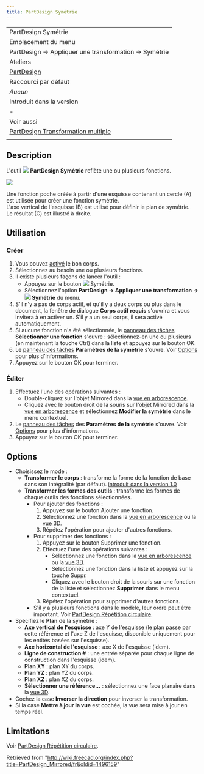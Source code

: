 ```yaml
---
title: PartDesign Symétrie
---
```

|  |
| --- |
| PartDesign Symétrie |
| Emplacement du menu |
| PartDesign → Appliquer une transformation → Symétrie |
| Ateliers |
| [PartDesign](/PartDesign_Workbench/fr "PartDesign Workbench/fr") |
| Raccourci par défaut |
| *Aucun* |
| Introduit dans la version |
| - |
| Voir aussi |
| [PartDesign Transformation multiple](/PartDesign_MultiTransform/fr "PartDesign MultiTransform/fr") |
|  |

## Description

L'outil ![](/images/PartDesign_Mirrored.svg) **PartDesign Symétrie** reflète une ou plusieurs fonctions.

![](/images/PartDesign_Mirrored_example.svg)

Une fonction poche créée à partir d'une esquisse contenant un cercle (A) est utilisée pour créer une fonction symétrie.  
L'axe vertical de l'esquisse (B) est utilisé pour définir le plan de symétrie.  
Le résultat (C) est illustré à droite.

## Utilisation

### Créer

1. Vous pouvez [activé](/PartDesign_Body/fr#Statut_actif "PartDesign Body/fr") le bon corps.
2. Sélectionnez au besoin une ou plusieurs fonctions.
3. Il existe plusieurs façons de lancer l'outil :
   * Appuyez sur le bouton ![](/images/PartDesign_Mirrored.svg) Symétrie.
   * Sélectionnez l'option **PartDesign → Appliquer une transformation → ![](/images/PartDesign_Mirrored.svg) Symétrie** du menu.
4. S'il n'y a pas de corps actif, et qu'il y a deux corps ou plus dans le document, la fenêtre de dialogue **Corps actif requis** s'ouvrira et vous invitera à en activer un. S'il y a un seul corps, il sera activé automatiquement.
5. Si aucune fonction n'a été sélectionnée, le [panneau des tâches](/Task_panel/fr "Task panel/fr") **Sélectionner une fonction** s'ouvre : sélectionnez-en une ou plusieurs (en maintenant la touche Ctrl) dans la liste et appuyez sur le bouton OK.
6. Le [panneau des tâches](/Task_panel/fr "Task panel/fr") **Paramètres de la symétrie** s'ouvre. Voir [Options](#Options) pour plus d'informations.
7. Appuyez sur le bouton OK pour terminer.

### Éditer

1. Effectuez l'une des opérations suivantes :
   * Double-cliquez sur l'objet Mirrored dans la [vue en arborescence](/Tree_view/fr "Tree view/fr").
   * Cliquez avec le bouton droit de la souris sur l'objet Mirrored dans la [vue en arborescence](/Tree_view/fr "Tree view/fr") et sélectionnez **Modifier la symétrie** dans le menu contextuel.
2. Le [panneau des tâches](/Task_panel/fr "Task panel/fr") des **Paramètres de la symétrie** s'ouvre. Voir [Options](#Options) pour plus d'informations.
3. Appuyez sur le bouton OK pour terminer.

## Options

* Choisissez le mode :
  + **Transformer le corps** : transforme la forme de la fonction de base dans son intégralité (par défaut). [introduit dans la version 1.0](/Release_notes_1.0/fr "Release notes 1.0/fr")
  + **Transformer les formes des outils** : transforme les formes de chaque outils des fonctions sélectionnées.
    - Pour ajouter des fonctions :
      1. Appuyez sur le bouton Ajouter une fonction.
      2. Sélectionnez une fonction dans la [vue en arborescence](/Tree_view/fr "Tree view/fr") ou la [vue 3D](/3D_view/fr "3D view/fr").
      3. Répétez l'opération pour ajouter d'autres fonctions.
    - Pour supprimer des fonctions :
      1. Appuyez sur le bouton Supprimer une fonction.
      2. Effectuez l'une des opérations suivantes :
         * Sélectionnez une fonction dans la [vue en arborescence](/Tree_view/fr "Tree view/fr") ou la [vue 3D](/3D_view/fr "3D view/fr").
         * Sélectionnez une fonction dans la liste et appuyez sur la touche Suppr.
         * Cliquez avec le bouton droit de la souris sur une fonction de la liste et sélectionnez **Supprimer** dans le menu contextuel.
      3. Répétez l'opération pour supprimer d'autres fonctions.
    - S'il y a plusieurs fonctions dans le modèle, leur ordre peut être important. Voir [PartDesign Répétition circulaire](/PartDesign_PolarPattern/fr#Organiser_les_fonctions "PartDesign PolarPattern/fr").
* Spécifiez le **Plan** de la symétrie :
  + **Axe vertical de l'esquisse** : axe Y de l'esquisse (le plan passe par cette référence et l'axe Z de l'esquisse, disponible uniquement pour les entités basées sur l'esquisse).
  + **Axe horizontal de l'esquisse** : axe X de l'esquisse (idem).
  + **Ligne de construction #** : une entrée séparée pour chaque ligne de construction dans l'esquisse (idem).
  + **Plan XY** : plan XY du corps.
  + **Plan YZ** : plan YZ du corps.
  + **Plan XZ** : plan XZ du corps.
  + **Sélectionner une référence...** : sélectionnez une face planaire dans la [vue 3D](/3D_view/fr "3D view/fr").
* Cochez la case **Inverser la direction** pour inverser la transformation.
* Si la case **Mettre à jour la vue** est cochée, la vue sera mise à jour en temps réel.

## Limitations

Voir [PartDesign Répétition circulaire](/PartDesign_PolarPattern/fr#Limitations "PartDesign PolarPattern/fr").

Retrieved from "<http://wiki.freecad.org/index.php?title=PartDesign_Mirrored/fr&oldid=1496159>"